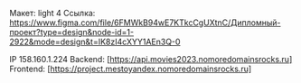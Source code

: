Макет: light 4
Ссылка: https://www.figma.com/file/6FMWkB94wE7KTkcCgUXtnC/Дипломный-проект?type=design&node-id=1-2922&mode=design&t=IK8zI4cXYY1AEn3Q-0

IP 158.160.1.224
Backend: [https://api.movies2023.nomoredomainsrocks.ru]
Frontend: [https://project.mestoyandex.nomoredomainsrocks.ru]

